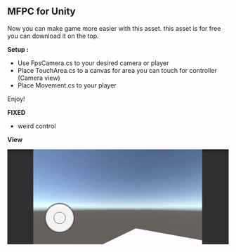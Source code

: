 ## MFPC for Unity
Now you can make game more easier with this asset. this asset is for free you can download it on the top. 

**Setup :**
- Use FpsCamera.cs to your desired camera or player
- Place TouchArea.cs to a canvas for area you can touch for controller (Camera view)
- Place Movement.cs to your player

Enjoy!

**FIXED**
- weird control 

**View**

![example project](https://github.com/maldinipunisher/MFPC-Unity/blob/master/demo.gif)
